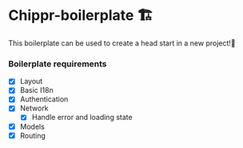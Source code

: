 # Chippr-boilerplate 🏗

This boilerplate can be used to create a head start in a new project!🚀

### Boilerplate requirements

- [x] Layout
- [x] Basic I18n
- [x] Authentication
- [x] Network
  - [x] Handle error and loading state
- [x] Models
- [x] Routing
